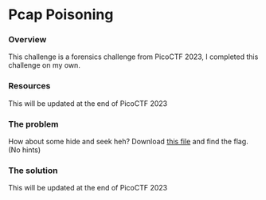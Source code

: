 # Pcap Poisoning

### Overview
This challenge is a forensics challenge from PicoCTF 2023, I completed this challenge on my own.

### Resources
This will be updated at the end of PicoCTF 2023

### The problem
How about some hide and seek heh? Download [this file](https://artifacts.picoctf.net/c/400/trace.pcap) and find the flag.
(No hints)

### The solution
This will be updated at the end of PicoCTF 2023
